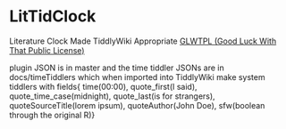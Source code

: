 # LitTidClock

 Literature Clock Made TiddlyWiki Appropriate <a href="https://github.com/me-shaon/GLWTPL">GLWTPL (Good Luck With That Public License)</a>

plugin JSON is in master and the time tiddler JSONs are in docs/timeTiddlers which when imported into TiddlyWiki make system tiddlers with fields{ time(00:00), quote_first(I said), quote_time_case(midnight), quote_last(is for strangers), quoteSourceTitle(lorem ipsum), quoteAuthor(John Doe), sfw(boolean through the original R)}
